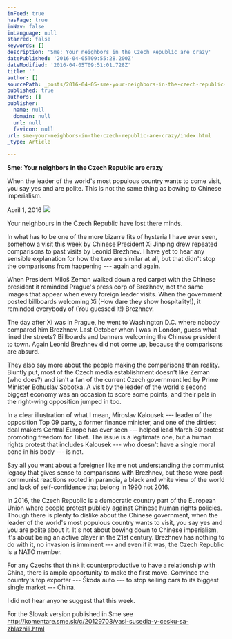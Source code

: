 ```yaml
---
inFeed: true
hasPage: true
inNav: false
inLanguage: null
starred: false
keywords: []
description: 'Sme: Your neighbors in the Czech Republic are crazy'
datePublished: '2016-04-05T09:55:28.200Z'
dateModified: '2016-04-05T09:51:01.728Z'
title: ''
author: []
sourcePath: _posts/2016-04-05-sme-your-neighbors-in-the-czech-republic-are-crazy.md
published: true
authors: []
publisher:
  name: null
  domain: null
  url: null
  favicon: null
url: sme-your-neighbors-in-the-czech-republic-are-crazy/index.html
_type: Article

---
```

**Sme: Your neighbors in the Czech Republic are crazy**

When the leader of the world's most populous country wants to come visit, you say yes and are polite. This is not the same thing as bowing to Chinese imperialism. 

April 1, 2016
![](https://the-grid-user-content.s3-us-west-2.amazonaws.com/d767e7c1-41c7-4ce2-ae7a-4a6fcc7f4a8c.jpg)

Your neighbours in the Czech Republic have lost there minds. 

In what has to be one of the more bizarre fits of hysteria I have ever seen, somehow a visit this week by Chinese President Xi Jinping drew repeated comparisons to past visits by Leonid Brezhnev. I have yet to hear any sensible explanation for how the two are similar at all, but that didn't stop the comparisons from happening --- again and again. 

When President Miloš Zeman walked down a red carpet with the Chinese president it reminded Prague's press corp of Brezhnev, not the same images that appear when every foreign leader visits. When the government posted billboards welcoming Xi (How dare they show hospitality!), it reminded everybody of (You guessed it!) Brezhnev. 

The day after Xi was in Prague, he went to Washington D.C. where nobody compared him Brezhnev. Last October when I was in London, guess what lined the streets? Billboards and banners welcoming the Chinese president to town. Again Leonid Brezhnev did not come up, because the comparisons are absurd.

They also say more about the people making the comparisons than reality. Bluntly put, most of the Czech media establishment doesn't like Zeman (who does?) and isn't a fan of the current Czech government led by Prime Minister Bohuslav Sobotka. A visit by the leader of the world's second biggest economy was an occasion to score some points, and their pals in the right-wing opposition jumped in too. 

In a clear illustration of what I mean, Miroslav Kalousek --- leader of the opposition Top 09 party, a former finance minister, and one of the dirtiest deal makers Central Europe has ever seen --- helped lead March 30 protest promoting freedom for Tibet. The issue is a legitimate one, but a human rights protest that includes Kalousek --- who doesn't have a single moral bone in his body --- is not. 

Say all you want about a foreigner like me not understanding the communist legacy that gives sense to comparisons with Brezhnev, but these were post-communist reactions rooted in paranoia, a black and white view of the world and lack of self-confidence that belong in 1990 not 2016\. 

In 2016, the Czech Republic is a democratic country part of the European Union where people protest publicly against Chinese human rights policies. Though there is plenty to dislike about the Chinese government, when the leader of the world's most populous country wants to visit, you say yes and you are polite about it. It's not about bowing down to Chinese imperialism, it's about being an active player in the 21st century. Brezhnev has nothing to do with it, no invasion is imminent --- and even if it was, the Czech Republic is a NATO member. 

For any Czechs that think it counterproductive to have a relationship with China, there is ample opportunity to make the first move. Convince the country's top exporter --- Škoda auto --- to stop selling cars to its biggest single market --- China. 

I did not hear anyone suggest that this week. 

For the Slovak version published in Sme see http://komentare.sme.sk/c/20129703/vasi-susedia-v-cesku-sa-zblaznili.html